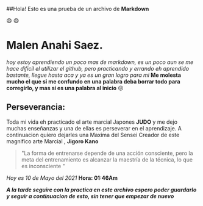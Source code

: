##Hola! Esto es una prueba de  un archivo de **Markdown**

😄 😄

# Malen Anahi Saez.


*hoy estoy aprendiendo un poco mas de markdown, es un poco  aun se me hace dificil el utilizar el github, pero practicando y errando eh aprendido bastante, llegue hasta aca y ya es un gran logro para mi*
**Me molesta mucho el que si me confundo en una palabra deba borrar todo para corregirlo, y mas si es una palabra al inicio** 😖

## Perseverancia:

Toda mi vida eh practicado el arte marcial Japones **JUDO** y me dejo muchas enseñanzas y una de ellas es perseverar en el aprendizaje.
A continuacion quiero dejarles una Maxima del Sensei Creador de este magnifico arte Marcial , **Jigoro Kano**
>"La forma de entrenarse depende de una acción consciente,  pero la meta del 
>entrenamiento es alcanzar la maestría de la técnica, lo que es inconsciente "

_Hoy es 10 de Mayo del 2021_
**Hora: 01:46Am**

_**A la tarde seguire con la practica en este archivo espero poder guardarlo y  seguir a continuacion de esto, sin tener que empezar de nuevo**_
